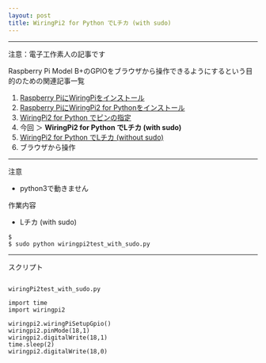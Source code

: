 ```yaml
---
layout: post
title: WiringPi2 for Python でLチカ (with sudo)
---
```


------------------------------------
注意：電子工作素人の記事です

Raspberry Pi Model B+のGPIOをブラウザから操作できるようにするという目的のための関連記事一覧

1. [Raspberry PiにWiringPiをインストール](../000000/)
2. [Raspberry PiにWiringPi2 for Pythonをインストール](../000001/)
3. [WiringPi2 for Python でピンの指定](../000002/)
4. 今回 ＞ __WiringPi2 for Python でLチカ (with sudo)__
5. [WiringPi2 for Python でLチカ (without sudo)](../000004/)
6. ブラウザから操作

------------------------------------

注意

+ python3で動きません


作業内容

+ Lチカ (with sudo)

```
$
$ sudo python wiringpi2test_with_sudo.py

```

------------------------------------
スクリプト

```

wiringPi2test_with_sudo.py

import time
import wiringpi2

wiringpi2.wiringPiSetupGpio()
wiringpi2.pinMode(18,1)
wiringpi2.digitalWrite(18,1)
time.sleep(2)
wiringpi2.digitalWrite(18,0)

```
